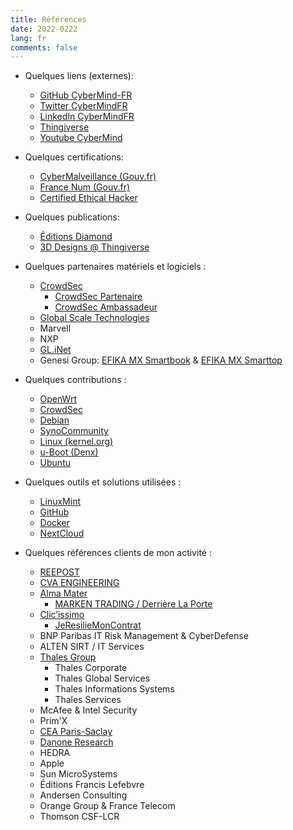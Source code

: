 ```yaml
---
title: Références
date: 2022-0222
lang: fr
comments: false
---
```


- Quelques liens (externes):
  - [GitHub CyberMind-FR](https://github.com/CyberMind-FR)
  - [Twitter CyberMindFR](https://twitter.com/CyberMindFR)
  - [LinkedIn CyberMindFR](https://www.linkedin.com/company/Cybermindfr)
  - [Thingiverse](https://www.thingiverse.com/CyberMindFR)
  - [Youtube CyberMind](https://www.youtube.com/channel/UCDSECcnxHuJeHPJSLHvBzbQ/about)

- Quelques certifications:
  - [CyberMalveillance (Gouv.fr)](https://www.cybermalveillance.gouv.fr/resultat-recherche-prestataire?search=cybermind)
  - [France Num (Gouv.fr)](https://www.francenum.gouv.fr/trouver-un-accompagnement/cybermindfr)
  - [Certified Ethical Hacker](https://www.eccouncil.org/programs/certified-ethical-hacker-ceh/)

- Quelques publications:
  - [Éditions Diamond](https://connect.ed-diamond.com/auteur/kerma-gerald)
  - [3D Designs @ Thingiverse](https://www.thingiverse.com/cybermindfr/designs)
- Quelques partenaires matériels et logiciels :
  - [CrowdSec](https://crowdsec.net)
    - [CrowdSec Partenaire](https://crowdsec.net/blog/meet-crowdsec-services-partners-and-join-the-squad/)
    - [CrowdSec Ambassadeur](https://crowdsec.net/blog/meet-gerald-new-crowdsec-ambassador/)
  - [Global Scale Technologies](https://globalscaletechnologies.com/)
  - Marvell
  - NXP
  - [GL.iNet](https://www.gl-inet.com/about-us/)
  - Genesi Group: [EFIKA MX Smartbook](https://genesi.company/products/smartbook) & [EFIKA MX Smarttop](https://genesi.company/products/efika)

- Quelques contributions :
  - [OpenWrt](https://openwrt.org/)
  - [CrowdSec](https://crowdsec.net)
  - [Debian](https://www.debian.org/)
  - [SynoCommunity](https://synocommunity.com/)
  - [Linux (kernel.org)](https://www.kernel.org/)
  - [u-Boot (Denx)](https://www.denx.de/wiki/U-Boot)
  - [Ubuntu](https://ubuntu.com/)

- Quelques outils et solutions utilisées :
  - [LinuxMint](https://linuxmint.com/)
  - [GitHub](https://github.com/)
  - [Docker](https://www.docker.com/)
  - [NextCloud](https://nextcloud.com/)

- Quelques références clients de mon activité :
  - [REEPOST](http://www.reepoststudio.fr/)
  - [CVA ENGINEERING](https://www.group-cva.com/)
  - [Alma Mater](http://www.almamater.fr/)
    - [MARKEN TRADING / Derrière La Porte](http://www.derrierelaporte.com)
  - [Clic’issimo](https://clicissimo.com)
    - [JeResilieMonContrat](https://www.jeresiliemoncontrat.com/)
  - BNP Paribas IT Risk Management & CyberDefense
  - ALTEN SIRT / IT Services
  - [Thales Group](https://www.thalesgroup.com/)
    - Thales Corporate
    - Thales Global Services
    - Thales Informations Systems
    - Thales Services
  - McAfee & Intel Security
  - Prim'X
  - [CEA Paris-Saclay](https://www.cea.fr/Pages/le-cea/les-centres-cea/paris-saclay.aspx)
  - [Danone Research](https://www.danone.com)
  - HEDRA
  - Apple
  - Sun MicroSystems
  - Éditions Francis Lefebvre
  - Andersen Consulting
  - Orange Group & France Telecom
  - Thomson CSF-LCR
